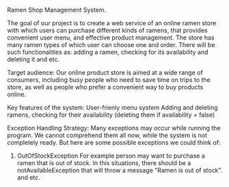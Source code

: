 Ramen Shop Management System.


The goal of our project is to create a web service of an online ramen store with which users can purchase different kinds of ramens,
that provides convenient user menu, and effective product management. 
The store has many ramen types of which user can choose one and order.
There will be such functionalities as: adding a ramen, checking for its availability and deleting it and etc.

Target audience:
Our online product store is aimed at a wide range of consumers, 
including busy people who need to save time on trips to the store,
as well as people who prefer a convenient way to buy products online.

Key features of the system:
User-frienly menu system
Adding and deleting ramens, checking for their availability (deleting them if availability = false)

Exception Handling Strategy:
Many exceptions may occur while running the program.
We cannot comprehend them all now, while the system is not completely ready.
But here are some possible exceptions we could think of:
1) OutOfStockException
For example person may want to purchase a ramen that is out of stock. In this situations, there should be a notAvailableException that will throw a message "Ramen is out of stock".
and etc.


